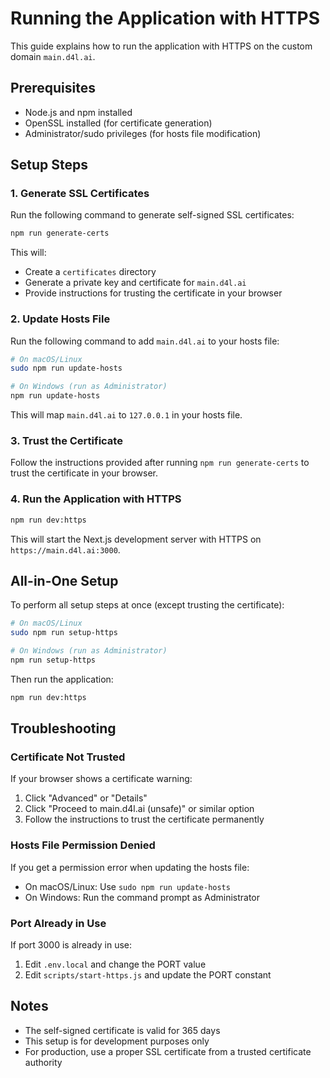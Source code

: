 # Running the Application with HTTPS

This guide explains how to run the application with HTTPS on the custom domain `main.d4l.ai`.

## Prerequisites

- Node.js and npm installed
- OpenSSL installed (for certificate generation)
- Administrator/sudo privileges (for hosts file modification)

## Setup Steps

### 1. Generate SSL Certificates

Run the following command to generate self-signed SSL certificates:

```bash
npm run generate-certs
```

This will:
- Create a `certificates` directory
- Generate a private key and certificate for `main.d4l.ai`
- Provide instructions for trusting the certificate in your browser

### 2. Update Hosts File

Run the following command to add `main.d4l.ai` to your hosts file:

```bash
# On macOS/Linux
sudo npm run update-hosts

# On Windows (run as Administrator)
npm run update-hosts
```

This will map `main.d4l.ai` to `127.0.0.1` in your hosts file.

### 3. Trust the Certificate

Follow the instructions provided after running `npm run generate-certs` to trust the certificate in your browser.

### 4. Run the Application with HTTPS

```bash
npm run dev:https
```

This will start the Next.js development server with HTTPS on `https://main.d4l.ai:3000`.

## All-in-One Setup

To perform all setup steps at once (except trusting the certificate):

```bash
# On macOS/Linux
sudo npm run setup-https

# On Windows (run as Administrator)
npm run setup-https
```

Then run the application:

```bash
npm run dev:https
```

## Troubleshooting

### Certificate Not Trusted

If your browser shows a certificate warning:
1. Click "Advanced" or "Details"
2. Click "Proceed to main.d4l.ai (unsafe)" or similar option
3. Follow the instructions to trust the certificate permanently

### Hosts File Permission Denied

If you get a permission error when updating the hosts file:
- On macOS/Linux: Use `sudo npm run update-hosts`
- On Windows: Run the command prompt as Administrator

### Port Already in Use

If port 3000 is already in use:
1. Edit `.env.local` and change the PORT value
2. Edit `scripts/start-https.js` and update the PORT constant

## Notes

- The self-signed certificate is valid for 365 days
- This setup is for development purposes only
- For production, use a proper SSL certificate from a trusted certificate authority
